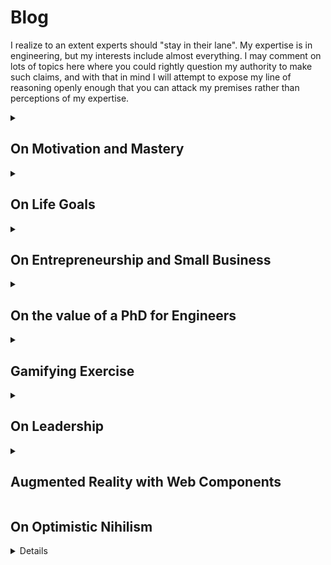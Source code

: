 # Blog

I realize to an extent experts should "stay in their lane". My expertise is in engineering, but my interests include almost everything. I may comment on lots of topics here where you could rightly question my authority to make such claims, and with that in mind I will attempt to expose my line of reasoning openly enough that you can attack my premises rather than perceptions of my expertise.

<details><summary>

## On Motivation and Mastery

</summary>
<p>

I've always been interested in what it takes to be proficient or expert in a topic. I found recently that "expert" is really just media-speak without well-defined meaning, but that aside we can improve our relative proficiency to be better than we were before, and we can measure that performance to verify our progress.

A few years ago, I read [The 4 Hour Work Week](https://www.youtube.com/watch?v=eUTDhLPpP9o) by Tim Ferriss. At the outset of my career, it posed a very refreshing look at how life might shake out given various career approaches in addition to the standard Nine-to-Five. I'm less interested in doing one thing extremely well than I am in doing many things very well. To that end, I really loved the [TED Talk on The First 20 Hours](https://www.youtube.com/watch?v=5MgBikgcWnY), which details the art of deconstruction and attaining some degree of mastery. I'm not sure if it's backed by unbiased research other than that of the presenter, but it certainly sounds good and there is merit to the 80/20 principle.

Josh Kaufman states that to learn:

* Decide exactly what you want to be able to do
* Get far enough along that you can start learning and self-correct
   * Definitely don't say "I'm going to read all these things first" - that's procrastination
* Remove barriers to practice, as this increases the likelihood of success

The first two points agree with some key takeaways from  [Turn the Ship Around](https://ti-pdf-uploads.s3.amazonaws.com/a2db0dfc-5ef0-4885-bc3c-d7ff27972c4a/pdf_output/English/118723063.pdf?AWSAccessKeyId=AKIAIQBOMCVUHTOT3DFQ&Expires=1578866811&Signature=bl7t0S78p%2B7qT6gf74dq6sak3Fg%3D) by David Marquet, and these points definitely satisfy all the requirements of motivation that you'll read elsewhere. Structure your living quarters to make things you want to do easier to do, and things you should avoid doing even harder to do. Example: if you want to watch less TV, don't have one in every room.

It's definitely all about practice. The question is "how much", and the answer in all cases is to deconstruct the task into simpler tasks, then practice those simpler tasks. You'll know how much to practice each element once you've deconstructed it into bite-sized chunks.

Here's an example: if you want to be a better storyteller, document stories you already know, catalogue them by effect (the one you intend for the audience), then practice each story and memorize the associated effect for that story. In the future when you want to tell a story that conveys a feeling or a certain message to an audience (say you're holding a meeting at work), you've already mastered the mechanics of telling the story and you know which ones are applicable - so just pull the canned story out of your mental library and go. You will instantly be perceived as a better storyteller.

Here's another example: you shouldn't "save articles for later" no matter how cool, interesting, or tempting. If you don't have the motivation or interest to read it right now, or if you don't have a specific time in mind as to when you'll get around to reading it, you're better off not letting it clutter up your bookmarks/favorites/open tabs in your browser. The reason for this is that there are lots of great things to read, and you'll find them all the time. Your curiosity will lead you to them at the appropriate times, and there is no reason to let yourself get overwhelmed by all the blog or book recommendations you made to your future-self. Read them or delete them - you will feel more free if you're anything like me.

So when it comes to motivation:

1. Have a reason
2. Visualize your goal
3. Have a plan
4. Take small steps
5. Don't compare yourself to others
6. Do not procrastinate
7. Previous mistakes are just test results that can be used to help you learn

But don't take my word for it - a closing note on mastery that I love to keep in mind when it comes to "internet research" (anything I want to know more about that's not the topic of formally peer-reviewed research), one thing I love to do is to search a topic on Google, ctrl+click (or command+click on Mac) all of the first 3 pages of Google results (which opens a new tab for each page in your browser) then search with different wording a few times and do the same thing until I have dozens of tabs open from various sources. Many results are dead-links or just poorly written, so once you close out all but the quality results, you'll find you can count on one hand the number of open tabs remaining. Then you can read those thoroughly. For any topic you can imagine, there is a ton of great content out there, and it can be hard to filter through the noise. This is how I attempt to, and is exactly how I learned a variety of technical topics and even topics I'm relaying here on this blog.

ASA 1/12/2020

</p>
</details>

<details><summary>

## On Life Goals

</summary>
<p>

Realize that at this point in my life I have a stable job, a Master's degree, an apartment, a fiancee, a dog, and while there are clearly more major life goals to accomplish, my notions of what I feel are important are vastly different than when (for example) I was graduating high school and had high ambition but low circumstantial stability. Based on this, I have every reason to believe that my perspectives and values will change again over time.

I find currently that my objectives are dominated by sustaining day-to-day stability as my fiancee and I try to maintain a positive trajectory for ourselves and our small family. (I don't think I should put that last word in quotes here because it's really a family, just not the house-and-kids kind).

With that context in mind, I started by accepting the fact that the finite-lifetime-phenomenon (as my friend and mentor Dr. Christopher Taudt over in Germany likes to call it) is very real. I can't do it all, though not for lack of trying. My typical mode of operation is to pick one thing, and work on it obsessively until I have achieved my mission, then go onto the next thing. It's like taking single-tasking to an extreme. I love getting entirely absorbed in what I'm working on. But I realize that this approach is an ideal that I can't sustain now that there are many battles I need to fight on a day-to-day basis, and I would rather keep all of these goals healthy rather than excel beyond all reason in a single one of them while others fall apart.

I started by going through many lists of adjectives that I wanted to consider myself, work towards, or be described as by others. The list I came up with included:

* Handsome
* Healthy
* Strong
* Stylish
* Creative
* Smart
* Present
* Sociable
* Positive
* Witty
* Worldly
* Interesting
* Organized
* Confident
* Dependable
* Adept
* Entrepreneurial
* Mature

Some of these are shallow and ill-defined. That's okay, because the goal is to make myself feel as though I'm moving in what I consider to be a better direction as a person, a finace, an employee, and other areas relevant to my own life.

So the next thing to do is to map these objectives to things I can do that I perceive will move me closer to attaining these goals. Of course, the mapping I come up with is hardly scientific - though in the case of being mentally present and being positive, there is some research demonstrating the means selected will move me closer to my desired end.

This isn't unlike an approach Ben Franklin used when he wanted to improve his behavior. He kept a pocket notebook where he would evaluate how well he upheld his goals that day / week. My method is slightly different, where I work on specific tasks according to a schedule I've set for myself. These tasks are:

* Handsome --> Groom regularly
* Healthy --> Watch my diet
* Strong --> Exercise regularly
* Stylish --> Maintain wardrobe
* Creative --> Work on projects
* Smart --> Study regularly
* Present --> Meditate regularly (check out the Headspace app before you judge me on this please!)
* Sociable --> Participate in events
* Positive --> Gratitude journal
* Witty --> Practice jokes (look up humor simplified & demystified)
* Worldly --> Stay approximately up to date on some pop-culture and news topics
* Interesting --> Practice speaking with emphasis
* Organized --> Tidy up regularly (at home and at work)
* Confident --> Practice posture
* Dependable --> Keep going to work
* Adept --> Methodically approach new skills
* Entrepreneurial --> Maintain participation in small business interests
* Mature --> Don't judge, accept myself and others as we are today, recognize that I don't "know it all", be willing to change and welcome criticism, eliminate addictions (in my case, the habit of single-tasking), say no to myself and to others without hesitation, set goals, get to work, move forward, embrace self discipline, avoid complaining

I was able to schedule each of these tasks into a small weekly calendar. The calendar only lists the actions I intend to take, but I like to keep in mind that I am doing these things with more abstract goals in mind. I realize that I can't always keep the regularity in my schedule that I'd like, but I try to stay on track and it's okay if I falter some days. In addition, these objectives don't occupy my entire day, so there's plenty of room for me to do other things (like playing video games or taking the car to the shop or other emergent tasks). Lastly and most importantly I embrace optimistic nihilism (discussed in another post), so none of this makes me better or more whole than I would be if I didn't do it. I just want to do these things, mainly because I found over the course of my life so far that these types of tasks tend to result in me feeling happier. And that's more than enough reason to pursue them.

ASA 1/12/2020

</p>
</details>

<details><summary>

## On Entrepreneurship and Small Business

</summary>
<p>

I have tried a myriad of things to succeed in small business. It is extremely difficult. For a little bit of context, I have always considered myself a risk taker, technically competent, quick to learn, and all of the things that I assumed would make for a great entrepreneur. As of the time of this writing, I've made more money on lemonade sales as a kid than I have in any of my side gigs as an adult. Granted, my mom got me down to the strip district on weekends in the city of Pittsburgh where my little stand was pulling in over thirty bucks an hour after accounting for the cost of materials. Not bad for a snot-nosed kid, I think. I sold items on eBay, on Amazon, opened a stock trading account with ScotTrade for my mom (who never had traded stocks herself) and tinkered around with a thousand bucks I saved up in quarters up to age 16. These were all of the hallmarks of an entrepreneur, I believed.

But I got through my technical training in college and went into an engineering career, expecting that this would prepare me for the world of taking my product development ambitions solo and making a living through my own business. Everyone will tell you that the world is primed for people like this, and that you're writing your own check. I can attest to the fact that it's not that easy - not at all.

Circa 2018, I opened my first LLC, the Stronghold Homes Company. The aim of this business was to use a drop-shipping model to middle-man sales of home security equipment until I built up enough cash flow to invest in developing custom products of my own making. Even though I had a great brand and a document trail out the door for all the businesses that were willing to drop-ship on my company's behalf, and even though I had hundreds of products available on my website ranging from Tasers to pocket knives to bear spray, the business didn't come. I discovered the notion that "if you build it, they will come" does not apply on the internet. It is a vast ocean of data that, unlike my lemonade stand on prime real-estate in the city, simply didn't have the visibility. I didn't have the cash to invest in serious advertising outside of Google AdWords, and I didn't have the confidence that I could run the race to the bottom with other companies drop-shipping the same goods, and in two-days on Amazon no less. A trusted website where people don't hesitate to part with credit card information (for good reason, by the way). I realized that I would need to fight tooth and nail to get sales going for a smattering of other people's products I wasn't passionate about, and that there was no telling if I'd ever have the means to develop my own custom products. So I backed out and dissolved the company at the end of the year.

The following year, 2019, was the year I turned to software. After learning my lesson in supply-chain management in the previous annum, I realized that if I could develop products in which I could control the distribution, then the options were limitless in terms of what I could sell at the outset. I have formal training in software development and even work experience in it. But it is difficult to bootstrap enough cash to find a stable means to replace your day job.

Just a few months prior, a work associate told me about the SBIR program, or Small Business Innovation Research. It's a process in which all government agencies in the US are mandated to spend 3.5% of their research budget on small business research via grants and contracts, and a key goal of the program is to get budding small startups off the ground. It was awesome, and perfect for me. I opened a new LLC, Neurobi Company, with the mission of writing my first proposals and getting enough traction to launch into small business research.

I've never had an issue coming up with ideas - that was the easy part for me. And I had a lot of technical writing experience from my day job. Writing bids for the Department of Transportation and the National Science Foundation was straightforward, but as with all associations with the government, very slow-moving. After six months of proposal writing and six months of painful waiting games, I got word that yet again my request had not been recommended for funding. Don't get me wrong, I learned a lot about the SBIR program and I believe I am a better technical writer becasue of it, but the agonizingly slow movement of the program ran my company into the ground. I have all of my communications and documents from this experience. If anybody is interested enough to ask to see it, I would gladly open-source the materials so you can see the level of effort involved and what didn't work for me.

In the meanwhile, I started attending tech startup events around Pittsburgh. I met some very interesting entrepreneurs, heard stories of success then failure, failure then failure, and (very rarely) failure then success. I met some brilliant people who got their PhD's from MIT in robotics, took classes live and in person that I myself studied in the MOOC/OpenCourseWare environments when I'd self-study topics online, and literally knew some of my heroes first-hand. Even these people struggled to keep their businesses afloat. And if not them, what hope did I have? I know it's not as easy as "be technically competent, get your degree, innovate for the benefit of humanity, and prosper financially", but these people are having trouble putting food on the table for their families. I mean this was seriously disheartening for the fate of technically talented people who wanted to use their talents to the fullest, or even just do anything other than being an employee.

I met a guy at work around that time that was a mirror into my own future. He told me he spent his life setting him up to build gadgets, and it never, ever took off for him. He has two successful daughters, a stable job and a happy family life. The tradeoff was that he ended up leaving his passions behind to work a stable job - same place I'm at now. He's a great asset to the company, no doubt, but I think of this man as "the tinkerer that never was". He told me two pieces of advice that I've never forgot: first, you need to be able to write your ideas down. It's important, because you'll need it as a talking point - specifically what he had in mind was a business plan. He also said it's important to be a finisher - to see tasks through to the bitter end. And if you're not, you need to find somebody who is. He said this from his experience in always getting pulled away from what he was working on to investigate some new latest-and-greatest idea, which he felt ultimately was part of his downfall.

These ideas resonated with what I was hearing from the entrepreneurs downtown. At a panel discussion on Robotics and Artificial Intelligence Startups in Pittsburgh (spot on for what I was trying to do at the time), the idea that hit me the hardest was the notion of not trying to sell a solution to a problem nobody has. It was in this discussion tha the gurus from industry shared their tales of woe from times they thought they had something seriously great only to realize they were commercial disasters. Honestly I'd have loved to even got far enough along to fail as hard as they have. But it motivated me to really meditate on what it means to fail fast, be agile, and get meaningful customer feedback (noting that "focus groups lie" in the opinion of one man on the panel - so be mindful of where you're getting your data).

Honestly this is where I am today. I haven't yet dissolved Neurobi, as I have yet mroe ideas brewing in the back of my mind.

After two full years of nothing but pain and financial loss, you'd think I should be broken and retire to the sweet relief of my day job. You'd be right - it is very comfortable in room 105. It is seriously tempting. The money is fine, the people are funny, the job is stable and the lifestyle is consistent with many of my life goals. Though this last year dealt a devastating blow to my motivation to pursue technical startups, I haven't quite yet shook off the vestiges of my ambitions. Make no mistake that it would be a lot easier for me to go to medical school or law school or just target being a technical manager at this point and make vastly more money on any of these paths. A lot of my friends I started with as engineers at this company out of college are making these very decisions and meeting great success. Is this right for me? Am I really only in it for the money? Parts of me say yes, but the innovator in my blood is screaming that something about this picture isn't right. Is diverting away from science and technology to these other paths really the best thing I can do to contribute to society in my finite lifetime? If not then why is there so much pain and resistance along the path of technical excellence? Have I not paid my dues? I know the answer to many of these questions, I just don't like the truth and I'm constantly meditating on ways to change this depressing reality that gravitates all technical talent away from the path of unique innovation. Until I come up with a solution to this most fundamentally flawed societal challenge, I have a lot more thinking to do.

ASA 1/12/2020

</p>
</details>

<details><summary>

## On the value of a PhD for Engineers

</summary>
<p>

You will hear from your profs that you need to get the PhD - they of course have a vested interest in feeding the education system. You will hear from your managers that the PhD is something you can do "if you want to" - but they aren't referring to your value to humanity so much as they're referring to "the person that works for them in this role". Your friends and family will have their own wildly varying opinions.

If you're in a situation like me, you have your M.S. in engineering, you have a great relationship with your thesis advisor, you have a full time job that pays more than graduate fellowships ever could, you have the ability to knock out your PhD in only 2 more years and already started (I have this timeline in writing), but to accomplish this it will cost you $10k out of pocket and even though it wouldn't actually devastate your current lifestyle, it is still a very serious time-commitment that may honestly be better spent with your fiancee and your dog.

You may already have formulated your own opinions at this point. "Just get it, you're so close!", or "it's a waste of your time, and you already said it won't get you promoted".

The real rub is that I consider myself a creative thinker and a problem solver. While some students who were 4.0 performers in undergrad struggled through the creative work that comes with graduate research (which undergrad does not prepare you for), I truly thrived and had a great experience. I want to have any reason that justifies making the PhD worthwhile - I love school and have a clear path forward. But I can't justify making major life decisions on a whim such as that. There needs to be an end goal.

I understand that doctor, lawyers, and other professions command high salaries with doctorate level degrees, and that it's simply not the case in technology fields (it's really good and gets a tad bit better with a PhD, don't get me wrong - but at the doctorate level, dollars per unit effort are high for them but close to zero in engineering). So I have to accept that in engineering, you don't get a PhD for money.

So what is a PhD for? Ultimately, you get a PhD to establish a publication record.

To establish a publication record... Why would you want to do that? The answer to that is that you wouldn't. It helps your profs because it makes their lab look better, more attractive for funding, and a host of other reasons that don't benefit the grad student as an individual. Furthermore, your work spills out into the public and improves society by sharing the fruits of your dedicated intellectual work with anyone willing to read it. This all sounds venerable, and from the perspective of the public, it is. It is valuable to everyone, except for the grad student. When it comes down to it, the grad student is eating ramen, spending late nights in the lab for little to no pay, their work is subject to getting shot down when funding or professors move on without them, publications in no sense move the student closer to graduation, yet you know the culture is "publish or perish". Where is the reward? If you want to go the route of your professors, you'll have the opportunity to get pushed around as a postdoc for some poorly defined amount of time following graduation until you hopefully make your way to the first rung of the career ladder at a university somewhere, anywhere you can find a job, late in life relative to an undergrad and with substantially less pay than if you climbed the career ladder intelligently up to that point. Or you could have gone into engineering after undergrad, your MS or your PhD with intentions of doing the best technical work only to realize that, technical managers and executive managers will always make 50% to 100% or more money than an equivalently educated engineer or scientist. Is that a problem? Absolutely not - it's the way the world works (see [Bureau of Labor Statistics](https://www.bls.gov/oes/current/oes_nat.htm#00-0000) for details). But it begs the question from the start of your education, what do *you* want?

For me, I realize that I'd love to have a PhD, but at my current standing in life I'm working for the money. I am very willing to bust my behind for the right amount of cash, which I define as the amount of money needed to achieve my life goals in a reasonable amount of time, which is a topic for a different post. I realize that I may find I'll disqualify myself from a lucrative opportunity that would only be available to me with a PhD. There's not a ton I can do about that, because based on best information available from this point in time looking forward, it appears I'll be much better off financially by pursuing the management path, changing careers, or succeeding in entrepreneurial endeavors (which I have worked diligently at since 2017 to no avail, but is also the topic of a different post).

For as much as I hate to say it, and my fiancee will tell just you at how much I've gone back and forth with this, there is no incentive for me to get a PhD in engineering. Even though it would help my prof (who I really think is great) and would help society as the work spills into the public domain, the only person it won't help is me. And that's the bottom line. I'd love to be in a priveleged enough position to say that I don't need to worry about my personal gain in all of this, but here I am.

What is the opportunity cost to society? Luckily I already started my research before backing out (seriously - it's on my transcript), so I know where I was headed. I was working on decentralized reinforcement learning to model and control clusters of dynamic systems. In layman's terms, think of it like robotic swarms or MicroBots from the Disney movie Big Hero 6.

I can't say for sure that my research or anyone else's will benefit society, but what I can say is that the more people can work on their passions, the more society will benefit. Someday, I hope that we restructure society such that the price is right on advanced technical work. As is the case with doctors and lawyers, something tells me that people won't stop working on what they love just because they're making "enough money", but with myself as an example I can guarantee that there are people out there who will stop working on what they love when the money is not there.

Even though I maintain a 4.0 GPA in grad school, this marks my last semester in my PhD. I hope I have a reason to come back.

ASA 12/31/2019

</p>
</details>

<details><summary>

## Gamifying Exercise

</summary>
<p>

I've been handling my workouts as a game, and it has been a blast so far. I have pages of notes as to why this is a reasonable approach, but to keep this post short I'll just explain the mechanics of the game:

1. Pick a set of exercises you believe to provide a full-body workout. This might not be perfect but do your best to capture biceps, back, triceps, chest, legs, shoulders, core. (I've itemized all the muscles in my body before and picked isolation exercises for each, but found it took too long. For practicality reasons, I cut way back). For me personally, I picked:
   1. Bench press (Barbell)
   2. Deadlift (Barbell)
   3. Curls (Dumbbell, one arm at a time)
   4. Front-Raises (Plate held with both hands)
   5. Military Press (Dumbbell, one arm at a time)
   6. Obliques (Dumbbell or plate, one arm at a time while standing)
   7. Run (Increments of 1 mile)

2. For each of these, I came up with a leveling system (like in a video game) as to how many reps at what weight would get me to the next level (or benchmark). Reps are added up over time like experience points
   1. Bench press
      * Complete "tutorial mode" after performing 1,000 reps at 135 lbs
      * 10,000 reps at 135 lbs gets me to level 9
      * 10,000 reps at 315 lbs gets me to level 99
   2. Deadlift
      * 10,000 reps at 135 lbs gets me to level 9
      * 10,000 reps at 315 lbs gets me to level 99
   3. Curls
      * 10,000 reps at 20 lbs earns me the benchmark Curls I
      * 10,000 reps at 25 lbs earns me the benchmark Curls II
      * I have yet to devise a mapping to what I consider level 99 in curls
   4. Front-Raises
      * 10,000 reps at 25 lbs earns me the benchmark Front Raises I
   5. Military Press
      * 10,000 reps at 20 lbs earns me the benchmark Military Press I
   6. Obliques
      * 10,000 reps at 35 lbs earns me the benchmark Obliques I
   7. Run
      * Starting from level 0, level up every 249 miles up to level 99 at 24,900
      * Go "the extra mile" to achieve benchmark Globe Trotter I (circumference of Earth is 24,901 miles)
      * Achieve benchmark Moonwalker at Globe Trotter IX (this is the distance to the moon at perigee) (Even for avid runners, this will take many years. But it's still a great goal!)

3. I picked the above for my own reasons. I believe that working out doesn't need to be difficult or mysterious and that reps at a given weight is sufficient to make real progress and measure it. The core premises are:
   1. Measurable progress is motivating
   2. Measuring progress should be as simple as possible so as not to distract from the goal
   3. While both are important, workout consistency is more valuable than optimality
   4. Fewer workouts risks less muscle coverage, yet increases likelihood of consistency
   5. Increasing weight implies progress
   6. Increasing weight prematurely risks injury
   7. Reps are the primary way to prepare yourself to increase weight without injury
   8. Too many reps at a time may risk injury, but is easily mitigated by self-regulation
   9. There is a number of reps at a given weight that if you do that many, you will feel prepared to increase the weight (10,000 is the number I picked where I feel confident enough to increase the weight without hesitation)
   10. The proposed leveling system is based on my notions of what it means to be strong, which is based anecdotally on the people that I have met combined with aggregate stats posted online and my own opinion. The level thresholds themselves are less important than the notion that you can make progress in a way that is easy to track and clearly rewards your efforts by increasing experience points (a.k.a. reps) and leveling-up
   11. People may disagree with the specifics of this methodology, but with bench as an example, I conjecture anyone would agree that if you accomplish 10,000 reps at a given weight you're ready to add a few pounds, and I further conjecture that if you accomplish 10,000 reps at a "high weight" (315 lbs for example), you'll perceive yourself to be "strong" or at least stronger than you were

ASA 1/1/2020

</p>
</details>

<details><summary>

## On Leadership

</summary>
<p>

For the longest time, I considered myself to only ever be on the "technical track" as opposed to the "management track" at work. In my line of business, we are very engineer-heavy. Which I obviously personally think is great. The formula is: get a high GPA, get hired here as an engineer, choose your own adventure, retire as an engineer that's paid more than when you started or as a manager that's paid more than when your engineers ended. Aside from the allure of the money, which wasn't quite enough to persuade me to join the dark side, some of my friends started along the management track that I wouldn't necessarily have expected. So they're picking up insights and passing them to me as they go along, which has helped shape my perspective.

The most compelling sell was that a key function of (first-line) management is to help set the technical strategic direction of their unit. In the earliest stages of my career as an engineer, I had been plagued with the issue that (to my knowledge) all engineers who are just starting out are subjected to. The senior engineers assume that if you're younger than them, you're not in a position to make desicions. This is not a great attitude to say the least, and there's honestly not a ton of senior engineers that will treat you that way but it only takes a few bad apples to spoil the bunch.

Now that I'm mentoring new engineers to the company, I am making a conscientious effort to empower their decisions as they learn the ropes of the company. It's tempting to write people off and assume they're coming in Tabula Rasa - maybe it makes you feel experienced or in some way better - but aside from brushing your own ego, that's a contest nobody wins. Everyone has unique perspectives and knowledge that I can appreciate and benefit from, as long as I remain careful to keep myself humble to the fact that this will always remain true throughout my entire career.

Personally, I find that beginning with the end in mind is an absolute strongsuit of mine. I've been told that engineers are passionate about completing their projects and doing a great job. Of course I am, but only if it's meeting some bottom line. I have no issue at all dropping a project that's 90% if we realized late-stage it's all of the sudden leading to a dead-end. The completionist in me is not as opinionated as the strategist.

After voicing an interest in going the management route, my boss recommended a great book to me that is relevant in many ways to our line of work. It's called [Turn the Ship Around](https://ti-pdf-uploads.s3.amazonaws.com/a2db0dfc-5ef0-4885-bc3c-d7ff27972c4a/pdf_output/English/118723063.pdf?AWSAccessKeyId=AKIAIQBOMCVUHTOT3DFQ&Expires=1578866811&Signature=bl7t0S78p%2B7qT6gf74dq6sak3Fg%3D), and a highly recommended read for managers and new engineers alike.

It hits my frustrations from my early career as an engineer straight on the head, and discusses:
1. The inherent frustrations that stem from the leader-follower approach to leadership
2. How to set up a working system that empowers the entire chain of command to do their best work
3. Why this isn't straightforward and the pressures that make it feel easier to jut give up and go back to the leader-follower model
4. The benefits of persisting with an empowering approach

If you're an early stage engineer who has been exposed to the pain of the leader-follower model, just know that there are other ways, that there are reasons those methods probably haven't caught on at your place of work, and if you can understand the perspective of the people you're working with, there is always the hope that you can effectively build your case to all stakeholders for the design path you feel is right. If waiting for respect to arise as a natureal consequence of your age and other people's unintentional cognitive bias isn't your style, I'd recommend you start preparing for your uphill battle by reading [Turn the Ship Around](https://ti-pdf-uploads.s3.amazonaws.com/a2db0dfc-5ef0-4885-bc3c-d7ff27972c4a/pdf_output/English/118723063.pdf?AWSAccessKeyId=AKIAIQBOMCVUHTOT3DFQ&Expires=1578866811&Signature=bl7t0S78p%2B7qT6gf74dq6sak3Fg%3D).

ASA 1/3/2020

</p>
</details>

<details><summary>

## Augmented Reality with Web Components

</summary>
<p>

Web components are great, aren't they? If you do web development professionally or as a hobby, you've probably come across new features known as web components that make life a lot easier.

I'll tell a quick story to motivate [this project](https://asa55.github.io/fun-with-scene-viewer/)

My fiancee along with some friends and I were playing Dungeons and Dragons, which for the uninitiated is easily described as a game of imagination. We have a lot of fun building the world around the game by creating art for the characters and the make-believe world we've devised from scratch in which the game occurs.

In keeping with this notion of creating art to visualize our world, along our imaginary journey we acquired a special item (kind of like a compass) that will help our team navigate around an underground cavern in search of goblins. 

For fun, I wanted to mock-up this item as a 3D model, and use augmented reality capabilities (that are now common across many mobile phones) to visualize this item on the table where we play the game.

This seemed like a simple goal - I knew that the software to model a room using only the camera feed was out there, and that the only thing I really needed to identify was a tool that would let me drop a 3D model into.

I dug around for a while and found a variety of paid apps and subscriptions and all manners of things that required cloud services and internet connectivity. This went completely against my gut feeling that this should be an easy and inexpensive problem to solve.

Finally I realized that there was a recent addition to the web (thanks to web components) referred to as Model Viewer that lets you do the trick using your browser. It was awesome, it was easy, it was minimal, it was free, it was exactly what I needed.

The basic idea is super simple:
1. Make your 3D model (I used Blender and exported as .glb)
2. Host your model on your website (I used GitHub) and include it via html using the right tags
3. The AR functionality "just works"!

It's a great tool and the project took only an afternoon to complete. If you're viewing this page on your mobile device, [check out the model at this link](https://asa55.github.io/fun-with-scene-viewer/) to see the 3D model, then click the AR function button in the bottom right corner of the 3D model to activate AR mode and see it in the room you're currently in via your camera feed!

ASA 1/10/2020

</p>
</details>

## On Optimistic Nihilism

<details>

Here's a fun one. Outside of the privacy of my own blog, I don't tend to bring this up because everyone is entitled to their own beliefs. I hope the reader understands that I am not attempting to convince them of anything regarding their system of beliefs. If this topic is something you'd rather not discuss, I encourage you to skip this section. For those of you who are interested and/or won't judge me negitively or positively on the basis of my beliefs, please read on.

There was a time when humanity thought that the world was governed by a creator. As we began to understand the world, many observations previously attributed to the wrath of a higher power were replaced with answers that could withstand scientific scrutiny. Those that believe(d) in god(s) started to accept that answers of "how" trumped answers of "why", that the universe is indifferent, that motivation is a human concept, and that the place for god within the framework of logical human reasoning is an ever shrinking "gap".

In logic, any argument analogous to Russell's Teapot can't be proven wrong. Practically but not quite accurately speaking, "you can't prove a negative". The caveat to that is when you can set up an experiment where you test the entire universe of possibilities and can prove that if the thing you're looking for isn't in any of them, then it must be in none of them. But of course this is not possible, so it is not a testable hypothesis, so it is not scientific.

That being said, it is perfectly valid to conjecture that any manner of Russell's Teapots could live inside this untestable space, so if any believer approached me and clarified that their god is a god of the gaps, then I wouldn't even attempt to try and disprove them. Aside from the fact that I don't mind whatever they decide to believe, it's simply a debate that is impossible to settle.

Now, I personally don't conjecture the existence of anything that I don't have scientific evidence to support. There are many forms of evidence, but some evidence may have resulted from many possible explanations, while other forms of evidence can really only mean one of a few things. Furthermore, the "smoking gun" type of evidence needs to be repeatable and corroborate with other evidence that is also repeatable. I realize there are lots of questions we like to ask based on evidence we've collected that can't be proven in this way. I find that it is okay to realize that some answers that are really important to us are lost to the sands of time. We can do our best to try and wrap our heads around the most likely reason for this shroud or that empty tomb, but I find it is similarly okay to accept that there isn't sufficient evidence to test some hypotheses using the methods of science. Just like Russell's Teapot, if the test is impractical, it is not scientific, but that doesn't mean it is (or isn't) true.

With that in mind, we could conjecture the existence of a lot of things which don't have sufficient evidence to support. While valid, I find that there would be too much to mentally keep track of if I conjecture the existence of this and that, within the confines of "the gap".

To be specific, I would classify myself as an agnostic athiest. I find that there is a gap, that anything may or may not be inside, so I don't make arbitrary conjectures about what's inside. This is contrary to the "agnostic theist" who realizes that there is a gap, and speculates that god lives inside it. Both schools of thought are logically valid, so they shouldn't have any reason to argue. Any argument would be fruitless. And I won't here discuss the burden of proof, but if needed that is a key benefit of swaying toward the side of agnostic athiesm.

More strongly, Stephen Hawking famously made a compelling argument that god is not needed to describe any natural phenomenon in all of space and across all of time, before or after, inside or out.

Note that he did make the claim that god does not exist, though his argument doesn't rely on it, and it's still logically valid to accept Hawking's argument while remaining an agnostic theist. It's just another one of those times where science yet again shrinks the gap in which god can logically live.

But to quote Neil deGrasse Tyson, saying that god is the answer closes doors to more questions, while acknowledging you don't know the answer opens them.

That's enough on the topic of belief. I think my stance is probably clear enough, and as with all ancient religions, as the remainder continue to fade into history texts as a matter of anthropological interest, I find that it is an interesting time to be alive. We get to witness this interesting age of enlightenment where it is both generally accepted that there is no logical basis to conjecture the existence of god, yet there are decreasingly many people who do.

I'll wrap up the topic of my perception of the nature of our existence. We are living things (humans), made up of smaller living things (cells), made up of tiny things that are themselves not living (molecules), made up of tinier things that are themselves not living (atoms), made up of tinier things that are themselves not living (the particle zoo from the standard model of physics), that interact in ways that are prescriptive and work according to the standard model of physics. Work your way in reverse, back up the chain, and you'll find that the universe and everything in it (us included) is made up of tiny bits of nonliving things that follow the laws of physics. What makes us "alive"? Well let's start from how life began... stars built heavier atoms out of hydrogen, those atoms and randomly generated molecules distributed themselves throughout the universe including Earth, random interactions of atoms and molecules over long spans of time eventually created a wild bootstrapping process which was a molecule that was self organizing (not in a motivated way - just chemical interactions that were self organizing - bootstrapping processes aren't miraculous - every time you boot up your computer you're experiencing the phenomenon of similar behavior), this self organizing process snowballed into a single-celled organism, which itself is made up of nonliving molecules and is not imbued with anything special - we only call it alive in hindsight but it's not different than any other nonliving self organizing molecules that made it and we are not fundamentally different (in terms of "how alive" we are) compared to the single-cell organism that kicked of the chain of evolution that led to us. From the perspective of the universe, we are no more alive than a single-celled organism nor a rock. Some of the implications of this are that free will (in the standard sense) is not the way the world works. Depending on your views this may sound daft, but before you throw it out I recommend you read [Free Will by Sam Harris](https://www.google.com/url?sa=t&rct=j&q=&esrc=s&source=web&cd=1&cad=rja&uact=8&ved=2ahUKEwjRyZeW9_7mAhUPUt8KHRsqBToQFjAAegQIARAC&url=https%3A%2F%2Fwww.docdroid.net%2Ffile%2Fdownload%2F5ty6HuO%2Ffree-will-sam-harris.pdf&usg=AOvVaw21do3zHyZQz-cNuePPC1JK), in which I disagree with his political/social implications (because humans respond to feedback, including (albeit imperfectly) punishment) but I 100% agree with his notions on how we work.

So I don't identify as an agnostic athiest exactly, because going around telling people all the things you *don't believe in* is an odd thing to do. I classify myself as a nihilist, which I should define as the observation that motivation and meaning is not an inherent property of the universe. Now, that's a mega-bummer right? If nothing matters, what moves me on a day-to-day basis? Dosen't that mean I can just do awful things without fear of recourse? The answer is of course not. Aside from the fact that I have a heart, we all live within a society. If any individual in a society gets too far out of line, there will be consequences which vary by circumstance. The universe will never see your actions as good or bad, but the people around you will. We all act in our own rational self interest to some extent.

So if the universe doesn't see anything we do as good or bad, what's the point? This is an excellent question. There are plenty of great resources on nihilism that dive into this topic, but the weird part is that there is no point from the perspective of the universe. But from your perspective, and the people around you, there can be. You get to choose that, or not if you don't want to.

At this point, I'll inject my own agenda. Any nihilist who says anything beyond the aforementioned is imposing their own agenda. There is no reason from the perspective of the universe to take any action at all. In the worst cases, this means that if you decided to curl up and die, the universe would find it equally meaningless as being the first person to discover cure a major disease. Any action (or inaction) is equivalently meaningless, *HOWEVER* there is a key insight that I hope to convey which shapes my views on how to live my life. It ultimately leads to what [some people call positive or optimistic nihilism](https://www.google.com/url?sa=t&rct=j&q=&esrc=s&source=web&cd=1&cad=rja&uact=8&ved=2ahUKEwin687--f7mAhXyuFkKHQk1AowQwqsBMAB6BAgIEAQ&url=https%3A%2F%2Fwww.youtube.com%2Fwatch%3Fv%3DMBRqu0YOH14&usg=AOvVaw1t-ZYn8KW_uas6N9CQqdMU). The observation is that we are humans in human bodies living human lives - and over millenia your ancestors and mine have evolved to create the people you and I are today. We are not responsible for our physical configuration, and we are not responsible for what experiences lead to what emotional responses in our brains. But the one thing we do know is that we can interact with our environment to experiment with the things that make us feel "good" versus "bad". I am not suggesting doing things that are illegal - don't forget that you will inevitably interpret the ramifications of social consequence as "bad" if you catch the wrong attention. What I am suggesting is that we don't know exactly what or why certain behaviors, objectives, or actions will make us feel positive, but this is hard-coded into the nature-nurture interaction that shaped us into the people we are today. We don't control it, but we can experiment with it. And it is precisely this objective of discovering what makes me feel like a better human being that drives me to pursue awesome things. Even without "external guidance" it's literally who I am, and if you decide to take the same approach, I find it highly likely you'll discover it's who you are as well.

The last thing I want to mention is a list of some beautiful pieces of art that explore very important questions on the nature of things. Nobody's word should be taken as gospel, including mine. These pieces are just a few that come to mind that (depending on your personality type) can lead to some valuable meditations. Please try not to laugh these off - I am very serious that I found these extremely worthy of my attention.
* Parasyte: The Maxim (anime series)
* Attack on Titan (anime series)
* Cosmos: A Spacetime Odyssey (television series)
* Kurzgesagt's Existential Crisis Playlist (YouTube)
* Free Will by Sam Harris (book)
* [A Moral Case for Nihilism by Shane Fraser](https://areomagazine.com/2019/03/29/the-moral-case-for-nihilism/) (article)

ASA 1/12/2020
</details>
